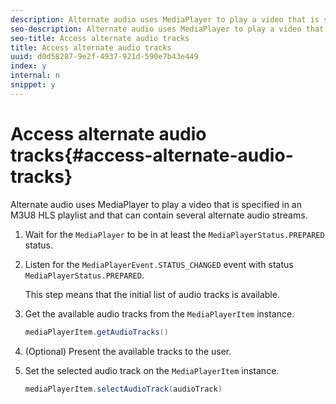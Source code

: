 ```yaml
---
description: Alternate audio uses MediaPlayer to play a video that is specified in an M3U8 HLS playlist and that can contain several alternate audio streams.
seo-description: Alternate audio uses MediaPlayer to play a video that is specified in an M3U8 HLS playlist and that can contain several alternate audio streams.
seo-title: Access alternate audio tracks
title: Access alternate audio tracks
uuid: d0d58287-9e2f-4937-921d-590e7b43e449
index: y
internal: n
snippet: y
---
```


# Access alternate audio tracks{#access-alternate-audio-tracks}

Alternate audio uses MediaPlayer to play a video that is specified in an M3U8 HLS playlist and that can contain several alternate audio streams.

1. Wait for the `MediaPlayer` to be in at least the `MediaPlayerStatus.PREPARED` status.
1. Listen for the `MediaPlayerEvent.STATUS_CHANGED` event with status `MediaPlayerStatus.PREPARED`.

   This step means that the initial list of audio tracks is available. 

1. Get the available audio tracks from the `MediaPlayerItem` instance.

   ```java
   mediaPlayerItem.getAudioTracks()
   ```

1. (Optional) Present the available tracks to the user.
1. Set the selected audio track on the `MediaPlayerItem` instance.

   ```java
   mediaPlayerItem.selectAudioTrack(audioTrack)
   ```

